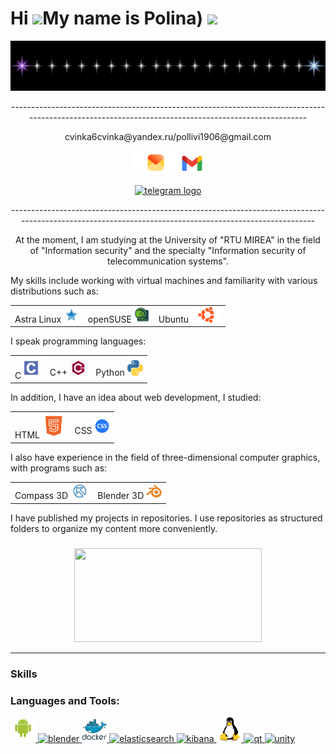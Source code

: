 Hi ![](https://user-images.githubusercontent.com/18350557/176309783-0785949b-9127-417c-8b55-ab5a4333674e.gif)My name is Polina)  <img src="https://readme-typing-svg.demolab.com/?lines=Programmer%20;Designer%20;Security Guard%20;Engineer%20&font=Fira%20Code&center=true&width=440&height=30&color=f75c7e&vCenter=true&pause=10&size=22" /></a>
===============================================================================================================================

<div align="center">
  <img height="80" width="1000" src="https://github.com/1Polina/image/blob/main/914d503a5d130f6d951cc2501bcace8635cf876cb92b29461ba67243d096e2e0.gif?raw=truehttps://github.com/1Polina/image/blob/main/914d503a5d130f6d951cc2501bcace8635cf876cb92b29461ba67243d096e2e0.gif?raw=true"  />
</div>

<div align="center">
    <p>---------------------------------------------------------------------------------------------------------------------------------------------------</p>
</div>

<div align="center">
    <p>cvinka6cvinka@yandex.ru/pollivi1906@gmail.com</p>
    <img src="https://github.com/1Polina/image/blob/main/scale_1200.png?raw=true" height="38" />
    <img src="https://github.com/1Polina/image/blob/main/d04efe7341f7f30d7094cd39a5396c5c.png?raw=true" height="35" />
  </a>
    <p> </p>
  <a href="https://t.me/I0plv07" target="_blank">
    <img src="https://img.shields.io/static/v1?message=Telegram&logo=telegram&label=&color=2CA5E0&logoColor=white&labelColor=&style=for-the-badge" height="25" alt="telegram logo"  />
  </a>
</div>

<p> </p>
<div align="center">
    <p>-------------------------------------------------------------------------------------------------------------------------------------------------------</p>
</div>
<p> </p>

<div align="center">
    <p>At the moment, I am studying at the University of "RTU MIREA" in the field of "Information security" and the specialty "Information security of telecommunication systems".</p>
</div> 


<table>
   <tr>
    My skills include working with virtual machines and familiarity with various distributions such as:
<td>Astra Linux <img src="https://github.com/1Polina/image/blob/main/Astar-Linuks.jpg?raw=true" height="25" /></td>
<td>openSUSE <img src="https://github.com/1Polina/image/blob/main/openSUSE-logo.png?raw=true" height="25" /></td>
<td>Ubuntu <img src="https://github.com/1Polina/image/blob/main/ubuntu-logo-png-ubuntu-free-logo-icons-1200x630.png?raw=true " height="25" /></td>
  </tr>
</table>


<table>
  <tr>
    I speak programming languages:
<td>C<img src="https://github.com/1Polina/image/blob/main/c.jpg?raw=true " height="35" /></td>
<td>C++ <img src="https://github.com/1Polina/image/blob/main/scale_12.jpg?raw=true " height="25" /></td>
<td>Python <img src="https://github.com/1Polina/image/blob/main/Python_logo_icon.png?raw=true " height="25" /></td>
  </tr>
</table>

<table>
  <tr>
    In addition, I have an idea about web development, I studied:
<td>HTML <img src="https://github.com/1Polina/image/blob/main/htm.jpg?raw=true" height="40" /></td>
<td>CSS <img src="https://github.com/1Polina/image/blob/main/%D1%81%D1%8B%D1%8B.png?raw=true" height="25" /></td>
</tr>
</table>


<table>
  <tr>
    I also have experience in the field of three-dimensional computer graphics, with programs such as: 
<td>Compass 3D <img src="https://github.com/1Polina/image/blob/main/compas.jpg?raw=true " height="25" /></td>
<td>Blender 3D <img src="https://github.com/1Polina/image/blob/main/blender.jpg?raw=true" height="25" /></td>
</tr>
</table>

I have published my projects in repositories. I use repositories as structured folders to organize my content more conveniently.

###                       
###                                  
###              
<div align="center">
  <img height="150" width="300" src="https://github.com/1Polina/image/blob/main/hacker-reality-colored-keyboard.gif?raw=true"  />
</div>

-------------------------------------------------------------------------------------------------------------------------------------------------------------
### Skills
<h3 align="left">Languages and Tools:</h3>
<p align="left"> <a href="https://developer.android.com" target="_blank" rel="noreferrer"> <img src="https://raw.githubusercontent.com/devicons/devicon/master/icons/android/android-original-wordmark.svg" alt="android" width="40" height="40"/> </a> <a href="https://www.blender.org/" target="_blank" rel="noreferrer"> <img src="https://download.blender.org/branding/community/blender_community_badge_white.svg" alt="blender" width="40" height="40"/> </a> <a href="https://www.docker.com/" target="_blank" rel="noreferrer"> <img src="https://raw.githubusercontent.com/devicons/devicon/master/icons/docker/docker-original-wordmark.svg" alt="docker" width="40" height="40"/> </a> <a href="https://www.elastic.co" target="_blank" rel="noreferrer"> <img src="https://www.vectorlogo.zone/logos/elastic/elastic-icon.svg" alt="elasticsearch" width="40" height="40"/> </a> <a href="https://www.elastic.co/kibana" target="_blank" rel="noreferrer"> <img src="https://www.vectorlogo.zone/logos/elasticco_kibana/elasticco_kibana-icon.svg" alt="kibana" width="40" height="40"/> </a> <a href="https://www.linux.org/" target="_blank" rel="noreferrer"> <img src="https://raw.githubusercontent.com/devicons/devicon/master/icons/linux/linux-original.svg" alt="linux" width="40" height="40"/> </a> <a href="https://www.qt.io/" target="_blank" rel="noreferrer"> <img src="https://upload.wikimedia.org/wikipedia/commons/0/0b/Qt_logo_2016.svg" alt="qt" width="40" height="40"/> </a> <a href="https://unity.com/" target="_blank" rel="noreferrer"> <img src="https://www.vectorlogo.zone/logos/unity3d/unity3d-icon.svg" alt="unity" width="40" height="40"/> </a> </p>


